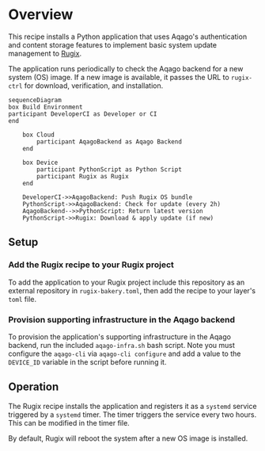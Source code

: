 # Overview

This recipe installs a Python application that uses Aqago's authentication and
content storage features to implement basic system update management to
[Rugix](https://oss.silitics.com/rugix).

The application runs periodically to check the Aqago backend for a new system
(OS) image. If a new image is available, it passes the URL to `rugix-ctrl` for
download, verification, and installation.

```mermaid
sequenceDiagram
box Build Environment
participant DeveloperCI as Developer or CI
end

    box Cloud
        participant AqagoBackend as Aqago Backend
    end

    box Device
        participant PythonScript as Python Script
        participant Rugix as Rugix
    end

    DeveloperCI->>AqagoBackend: Push Rugix OS bundle
    PythonScript->>AqagoBackend: Check for update (every 2h)
    AqagoBackend-->>PythonScript: Return latest version
    PythonScript->>Rugix: Download & apply update (if new)

```

## Setup

### Add the Rugix recipe to your Rugix project

To add the application to your Rugix project include this repository as an
external repository in `rugix-bakery.toml`, then add the recipe to your layer's
`toml` file.

### Provision supporting infrastructure in the Aqago backend

To provision the application's supporting infrastructure in the Aqago backend,
run the included `aqago-infra.sh` bash script. Note you must configure the
`aqago-cli` via `aqago-cli configure` and add a value to the `DEVICE_ID`
variable in the script before running it.

## Operation

The Rugix recipe installs the application and registers it as a `systemd`
service triggered by a `systemd` timer. The timer triggers the service every two
hours. This can be modified in the timer file.

By default, Rugix will reboot the system after a new OS image is installed.
